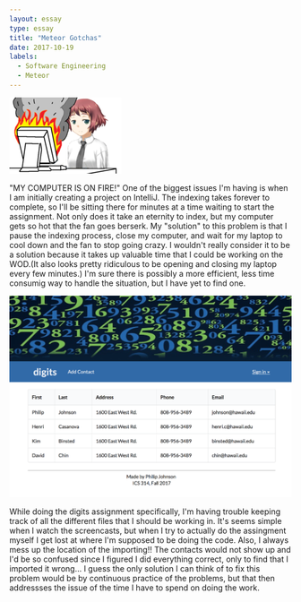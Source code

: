 ```yaml
---
layout: essay
type: essay
title: "Meteor Gotchas"
date: 2017-10-19
labels:
  - Software Engineering
  - Meteor
---
```


<img class="ui image" src = "/images/compfire.png"> 

"MY COMPUTER IS ON FIRE!"
One of the biggest issues I'm having is when I am initially creating a project on IntelliJ. The indexing takes forever to complete, so I'll be sitting there for minutes at a time waiting to start the assignment. Not only does it take an eternity to index, but my computer gets so hot that the fan goes berserk. My "solution" to this problem is that I pause the indexing process, close my computer, and wait for my laptop to cool down and the fan to stop going crazy. I wouldn't really consider it to be a solution because it takes up valuable time that I could be working on the WOD.(It also looks pretty ridiculous to be opening and closing my laptop every few minutes.) I'm sure there is possibly a more efficient, less time consumig way to handle the situation, but I have yet to find one. 

<img class="ui image" src="/digits.png"> 

While doing the digits assignment specifically, I'm having trouble keeping track of all the different files that I should be working in. It's seems simple when I watch the screencasts, but when I try to actually do the assingment myself I get lost at where I'm supposed to be doing the code. Also, I always mess up the location of the importing!! The contacts would not show up and I'd be so confused since I figured I did everything correct, only to find that I imported it wrong... I guess the only solution I can think of to fix this problem would be by continuous practice of the problems, but that then addressses the issue of the time I have to spend on doing the work.  

